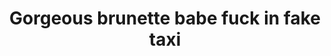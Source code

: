 ---
layout: post
title: Gorgeous brunette babe fuck in fake taxi
duration: '06:38'
view: 156
rate: 2
video: 'https://flashservice.xvideos.com/embedframe/26460007'
category:
 - rough
 - curvy
 - busty
 - brunette
 - outdoor
tags: 
 - sucked
 - fucked
 - big-tits
priority: 0.9
changefreq: daily
---